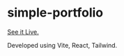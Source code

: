 # simple-portfolio

[See it Live.](https://knowthyselfbr.github.io/)

Developed using Vite, React, Tailwind.